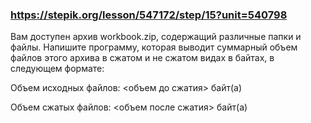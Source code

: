 ### https://stepik.org/lesson/547172/step/15?unit=540798

Вам доступен архив workbook.zip, содержащий различные папки и файлы. Напишите программу, которая выводит суммарный объем файлов этого архива в сжатом и не сжатом видах в байтах, в следующем формате:


Объем исходных файлов: <объем до сжатия> байт(а)

Объем сжатых файлов: <объем после сжатия> байт(а)
